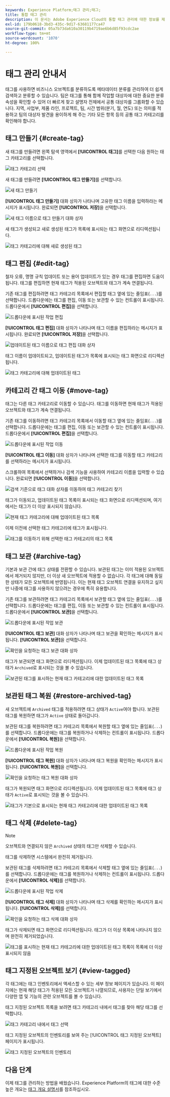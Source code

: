 ```yaml
---
keywords: Experience Platform;태그 관리;태그;
title: 통합 태그 관리
description: 이 문서는 Adobe Experience Cloud의 통합 태그 관리에 대한 정보를 제공합니다.
exl-id: 179b0618-3bd3-435c-9d17-63681177ca47
source-git-commit: 05a7b73da610a30119b4719ae6b6d85f93cdc2ae
workflow-type: tm+mt
source-wordcount: '1070'
ht-degree: 100%

---
```


# 태그 관리 안내서

태그를 사용하면 비즈니스 오브젝트를 분류하도록 메타데이터 분류를 관리하여 더 쉽게 검색하고 분류할 수 있습니다. 팀은 태그를 통해 함께 작업할 대상자에 대한 중요한 분류 속성을 확인할 수 있어 더 빠르게 찾고 설명자 전체에서 공통 대상자를 그룹화할 수 있습니다. 지역, 사업부, 제품 라인, 프로젝트, 팀, 시간 범위(분기, 월, 연도) 또는 의미를 적용하고 팀의 대상자 발견을 용이하게 해 주는 기타 모든 항목 등의 공통 태그 카테고리를 확인해야 합니다. 

## 태그 만들기 {#create-tag}

새 태그를 만들려면 왼쪽 탐색 영역에서 **[!UICONTROL 태그]**&#x200B;를 선택한 다음 원하는 태그 카테고리를 선택합니다.

![태그 카테고리 선택](./images/tag-selection.png)

새 태그를 만들려면 **[!UICONTROL 태그 만들기]**&#x200B;를 선택합니다.

![새 태그 만들기](./images/new-tag.png)

**[!UICONTROL 태그 만들기]** 대화 상자가 나타나며 고유한 태그 이름을 입력하라는 메시지가 표시됩니다. 완료되면 **[!UICONTROL 저장]**&#x200B;을 선택합니다.

![새 태그 이름으로 태그 만들기 대화 상자](./images/create-tag-dialog.png)

새 태그가 생성되고 새로 생성된 태그가 목록에 표시되는 태그 화면으로 리디렉션됩니다.

![태그 카테고리에 대해 새로 생성된 태그](./images/new-tag-listed.png)

## 태그 편집 {#edit-tag}

철자 오류, 명명 규칙 업데이트 또는 용어 업데이트가 있는 경우 태그를 편집하면 도움이 됩니다. 태그를 편집하면 현재 태그가 적용된 오브젝트와 태그가 계속 연결됩니다.

기존 태그를 편집하려면 태그 카테고리 목록에서 편집할 태그 옆에 있는 줄임표(`...`)를 선택합니다. 드롭다운에는 태그를 편집, 이동 또는 보관할 수 있는 컨트롤이 표시됩니다. 드롭다운에서 **[!UICONTROL 편집]**&#x200B;을 선택합니다.

![드롭다운에 표시된 작업 편집](./images/edit-action.png)

**[!UICONTROL 태그 편집]** 대화 상자가 나타나며 태그 이름을 편집하라는 메시지가 표시됩니다. 완료되면 **[!UICONTROL 저장]**&#x200B;을 선택합니다.

![업데이트된 태그 이름으로 태그 편집 대화 상자](./images/edit-dialog.png)

태그 이름이 업데이트되고, 업데이트된 태그가 목록에 표시되는 태그 화면으로 리디렉션됩니다.

![태그 카테고리에 대해 업데이트된 태그](./images/updated-tag-listed.png)

## 카테고리 간 태그 이동 {#move-tag}

태그는 다른 태그 카테고리로 이동할 수 있습니다. 태그를 이동하면 현재 태그가 적용된 오브젝트와 태그가 계속 연결됩니다.

기존 태그를 이동하려면 태그 카테고리 목록에서 이동할 태그 옆에 있는 줄임표(`...`)를 선택합니다. 드롭다운에는 태그를 편집, 이동 또는 보관할 수 있는 컨트롤이 표시됩니다. 드롭다운에서 **[!UICONTROL 편집]**&#x200B;을 선택합니다.

![드롭다운에 표시된 작업 이동](./images/move-action.png)

**[!UICONTROL 태그 이동]** 대화 상자가 나타나며 선택한 태그를 이동할 태그 카테고리를 선택하라는 메시지가 표시됩니다.

스크롤하여 목록에서 선택하거나 검색 기능을 사용하여 카테고리 이름을 입력할 수 있습니다. 완료되면 **[!UICONTROL 이동]**&#x200B;을 선택합니다.

![검색 기준으로 태그 대화 상자를 이동하여 태그 카테고리 찾기](./images/move-dialog.png)

태그가 이동되고, 업데이트된 태그 목록이 표시되는 태그 화면으로 리디렉션되며, 여기에서는 태그가 더 이상 표시되지 않습니다.

![현재 태그 카테고리에 대해 업데이트된 태그 목록](./images/current-tag-category.png)

이제 이전에 선택한 태그 카테고리에 태그가 표시됩니다.

![태그를 이동하기 위해 선택한 태그 카테고리의 태그 목록](./images/moved-to-tag-category.png)

## 태그 보관 {#archive-tag}

기본과 보관 간에 태그 상태를 전환할 수 있습니다. 보관된 태그는 이미 적용된 오브젝트에서 제거되지 않지만, 더 이상 새 오브젝트에 적용할 수 없습니다. 각 태그에 대해 동일한 상태가 모든 오브젝트에 반영됩니다. 이는 현재 태그 오브젝트 연결을 유지하고 싶지만 나중에 태그를 사용하지 않으려는 경우에 특히 유용합니다.

기존 태그를 보관하려면 태그 카테고리 목록에서 보관할 태그 옆에 있는 줄임표(`...`)를 선택합니다. 드롭다운에는 태그를 편집, 이동 또는 보관할 수 있는 컨트롤이 표시됩니다. 드롭다운에서 **[!UICONTROL 보관]**&#x200B;을 선택합니다.

![드롭다운에 표시된 작업 보관](./images/archive-action.png)

**[!UICONTROL 태그 보관]** 대화 상자가 나타나며 태그 보관을 확인하는 메시지가 표시됩니다. **[!UICONTROL 보관]**&#x200B;을 선택합니다.

![확인을 요청하는 태그 보관 대화 상자](./images/archive-dialog.png)

태그가 보관되면 태그 화면으로 리디렉션됩니다. 이제 업데이트된 태그 목록에 태그 상태가 `Archived`로 표시되는 것을 볼 수 있습니다.

![보관된 태그를 표시하는 현재 태그 카테고리에 대한 업데이트된 태그 목록](./images/archive-status.png)

## 보관된 태그 복원 {#restore-archived-tag}

새 오브젝트에 `Archived` 태그를 적용하려면 태그 상태가 `Active`여야 합니다. 보관된 태그를 복원하면 태그가 `Active` 상태로 돌아갑니다.

보관된 태그를 복원하려면 태그 카테고리 목록에서 복원할 태그 옆에 있는 줄임표(`...`)를 선택합니다. 드롭다운에는 태그를 복원하거나 삭제하는 컨트롤이 표시됩니다. 드롭다운에서 **[!UICONTROL 복원]**&#x200B;을 선택합니다.

![드롭다운에 표시된 작업 복원](./images/restore-action.png)

**[!UICONTROL 태그 복원]** 대화 상자가 나타나며 태그 복원을 확인하는 메시지가 표시됩니다. **[!UICONTROL 복원]**&#x200B;을 선택합니다.

![확인을 요청하는 태그 복원 대화 상자](./images/restore-dialog.png)

태그가 복원되면 태그 화면으로 리디렉션됩니다. 이제 업데이트된 태그 목록에 태그 상태가 `Active`로 표시되는 것을 볼 수 있습니다.

![태그가 기본으로 표시되는 현재 태그 카테고리에 대한 업데이트된 태그 목록](./images/restored-active-status.png)

## 태그 삭제 {#delete-tag}

>[!NOTE]
>
>오브젝트와 연결되지 않은 `Archived` 상태의 태그만 삭제할 수 있습니다.

태그를 삭제하면 시스템에서 완전히 제거됩니다.

보관된 태그를 삭제하려면 태그 카테고리 목록에서 삭제할 태그 옆에 있는 줄임표(`...`)를 선택합니다. 드롭다운에는 태그를 복원하거나 삭제하는 컨트롤이 표시됩니다. 드롭다운에서 **[!UICONTROL 삭제]**&#x200B;를 선택합니다.

![드롭다운에 표시된 작업 삭제](./images/delete-action.png)

**[!UICONTROL 태그 삭제]** 대화 상자가 나타나며 태그 삭제를 확인하는 메시지가 표시됩니다. **[!UICONTROL 삭제]**&#x200B;를 선택합니다.

![확인을 요청하는 태그 삭제 대화 상자](./images/delete-dialog.png)

태그가 삭제되면 태그 화면으로 리디렉션됩니다. 태그가 더 이상 목록에 나타나지 않으며 완전히 제거되었습니다.

![태그를 표시하는 현재 태그 카테고리에 대한 업데이트된 태그 목록이 목록에 더 이상 표시되지 않음](./images/deleted-updated-list.png)

## 태그 지정된 오브젝트 보기 {#view-tagged}

각 태그에는 태그 인벤토리에서 액세스할 수 있는 세부 정보 페이지가 있습니다. 이 페이지에는 현재 해당 태그가 적용된 모든 오브젝트가 나열되므로, 사용자는 단일 보기에서 다양한 앱 및 기능의 관련 오브젝트를 볼 수 있습니다.

태그 지정된 오브젝트 목록을 보려면 태그 카테고리 내에서 태그를 찾아 해당 태그를 선택합니다.

![태그 카테고리 내에서 태그 선택](./images/view-tag-selection.png)

태그 지정된 오브젝트의 인벤토리를 보여 주는 [!UICONTROL 태그 지정된 오브젝트] 페이지가 표시됩니다.

![태그 지정된 오브젝트의 인벤토리](./images/tagged-objects.png)

## 다음 단계

이제 태그를 관리하는 방법을 배웠습니다. Experience Platform의 태그에 대한 수준 높은 개요는 [태그 개요 설명서](../overview.md)를 참조하십시오.
